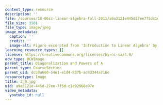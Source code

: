 ```yaml
---
content_type: resource
description: ''
file: /courses/18-06sc-linear-algebra-fall-2011/a9a3121e445d27ee7f5dc1e92968e07e_2_9.jpg
file_size: 3501
file_type: image/jpeg
image_metadata:
  caption: ''
  credit: ''
  image-alt: Figure excerpted from 'Introduction to Linear Algebra' by G.S. Strang
learning_resource_types: []
license: https://creativecommons.org/licenses/by-nc-sa/4.0/
ocw_type: OCWImage
parent_title: Diagonalization and Powers of A
parent_type: CourseSection
parent_uid: dcb9a660-b4e1-e1d4-837b-ad83344a716e
resourcetype: Image
title: 2_9.jpg
uid: a9a3121e-445d-27ee-7f5d-c1e92968e07e
video_metadata:
  youtube_id: null
---
```

